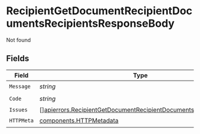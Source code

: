 # RecipientGetDocumentRecipientDocumentsRecipientsResponseBody

Not found


## Fields

| Field                                                                                                                                                  | Type                                                                                                                                                   | Required                                                                                                                                               | Description                                                                                                                                            |
| ------------------------------------------------------------------------------------------------------------------------------------------------------ | ------------------------------------------------------------------------------------------------------------------------------------------------------ | ------------------------------------------------------------------------------------------------------------------------------------------------------ | ------------------------------------------------------------------------------------------------------------------------------------------------------ |
| `Message`                                                                                                                                              | *string*                                                                                                                                               | :heavy_check_mark:                                                                                                                                     | N/A                                                                                                                                                    |
| `Code`                                                                                                                                                 | *string*                                                                                                                                               | :heavy_check_mark:                                                                                                                                     | N/A                                                                                                                                                    |
| `Issues`                                                                                                                                               | [][apierrors.RecipientGetDocumentRecipientDocumentsRecipientsIssues](../../models/apierrors/recipientgetdocumentrecipientdocumentsrecipientsissues.md) | :heavy_minus_sign:                                                                                                                                     | N/A                                                                                                                                                    |
| `HTTPMeta`                                                                                                                                             | [components.HTTPMetadata](../../models/components/httpmetadata.md)                                                                                     | :heavy_check_mark:                                                                                                                                     | N/A                                                                                                                                                    |